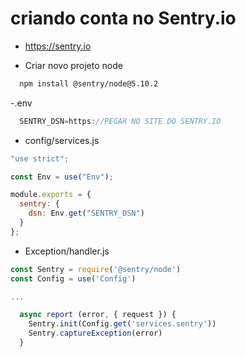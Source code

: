 # criando conta no Sentry.io

- https://sentry.io

- Criar novo projeto node

```sh
  npm install @sentry/node@5.10.2
```

-.env

```js
  SENTRY_DSN=https://PEGAR NO SITE DO SENTRY.IO
```

- config/services.js

```js
"use strict";

const Env = use("Env");

module.exports = {
  sentry: {
    dsn: Env.get("SENTRY_DSN")
  }
};
```

- Exception/handler.js

```js
const Sentry = require('@sentry/node')
const Config = use('Config')

...

  async report (error, { request }) {
    Sentry.init(Config.get('services.sentry'))
    Sentry.captureException(error)
  }
```
